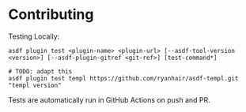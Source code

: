 # Contributing

Testing Locally:

```shell
asdf plugin test <plugin-name> <plugin-url> [--asdf-tool-version <version>] [--asdf-plugin-gitref <git-ref>] [test-command*]

# TODO: adapt this
asdf plugin test templ https://github.com/ryanhair/asdf-templ.git "templ version"
```

Tests are automatically run in GitHub Actions on push and PR.
